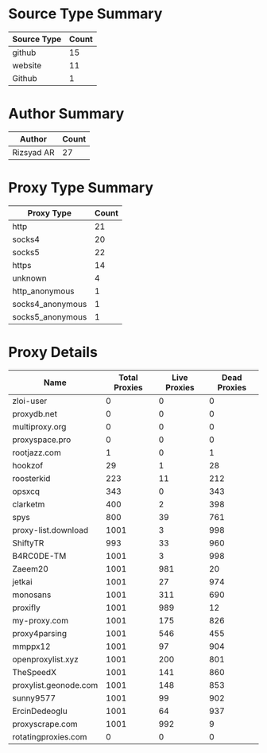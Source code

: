 # Source Type Summary

| Source Type | Count |
|-------------|-------|
| github | 15 |
| website | 11 |
| Github | 1 |


# Author Summary

| Author | Count |
|--------|-------|
| Rizsyad AR | 27 |


# Proxy Type Summary

| Proxy Type | Count |
|------------|-------|
| http | 21 |
| socks4 | 20 |
| socks5 | 22 |
| https | 14 |
| unknown | 4 |
| http_anonymous | 1 |
| socks4_anonymous | 1 |
| socks5_anonymous | 1 |


# Proxy Details

| Name | Total Proxies | Live Proxies | Dead Proxies |
|------|---------------|--------------|---------------|
| zloi-user | 0 | 0 | 0 |
| proxydb.net | 0 | 0 | 0 |
| multiproxy.org | 0 | 0 | 0 |
| proxyspace.pro | 0 | 0 | 0 |
| rootjazz.com | 1 | 0 | 1 |
| hookzof | 29 | 1 | 28 |
| roosterkid | 223 | 11 | 212 |
| opsxcq | 343 | 0 | 343 |
| clarketm | 400 | 2 | 398 |
| spys | 800 | 39 | 761 |
| proxy-list.download | 1001 | 3 | 998 |
| ShiftyTR | 993 | 33 | 960 |
| B4RC0DE-TM | 1001 | 3 | 998 |
| Zaeem20 | 1001 | 981 | 20 |
| jetkai | 1001 | 27 | 974 |
| monosans | 1001 | 311 | 690 |
| proxifly | 1001 | 989 | 12 |
| my-proxy.com | 1001 | 175 | 826 |
| proxy4parsing | 1001 | 546 | 455 |
| mmppx12 | 1001 | 97 | 904 |
| openproxylist.xyz | 1001 | 200 | 801 |
| TheSpeedX | 1001 | 141 | 860 |
| proxylist.geonode.com | 1001 | 148 | 853 |
| sunny9577 | 1001 | 99 | 902 |
| ErcinDedeoglu | 1001 | 64 | 937 |
| proxyscrape.com | 1001 | 992 | 9 |
| rotatingproxies.com | 0 | 0 | 0 |
